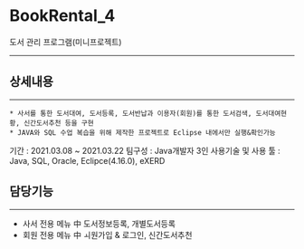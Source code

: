 # BookRental_4
도서 관리 프로그램(미니프로젝트)
* * *

## 상세내용
* * *
```
* 사서를 통한 도서대여, 도서등록, 도서반납과 이용자(회원)를 통한 도서검색, 도서대여현황, 신간도서추천 등을 구현
* JAVA와 SQL 수업 복습을 위해 제작한 프로젝트로 Eclipse 내에서만 실행&확인가능
```
기간 : 2021.03.08 ~ 2021.03.22
팀구성 : Java개발자 3인
사용기술 및 사용 툴 : Java, SQL, Oracle, Eclipce(4.16.0), eXERD

## 담당기능
* * *
* 사서 전용 메뉴 中 도서정보등록, 개별도서등록
* 회원 전용 메뉴 中 ㅚ원가입 & 로그인, 신간도서추천



  
